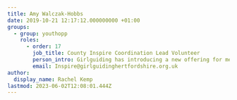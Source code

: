 ```yaml
---
title: Amy Walczak-Hobbs
date: 2019-10-21 12:17:12.000000000 +01:00
groups:
  - group: youthopp
    roles:
      - order: 17
        job_title: County Inspire Coordination Lead Volunteer
        person_intro: Girlguiding has introducing a new offering for members who are aged between 18 and 30 and a group of champions has been formed to ensure that Anglia region provides a full offering of activities and opportunities for 18-30s members.
        email: Inspire@girlguidinghertfordshire.org.uk
author:
  display_name: Rachel Kemp
lastmod: 2023-06-02T12:08:01.444Z
---
```

